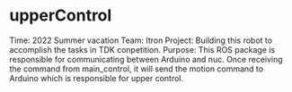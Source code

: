 # upperControl
Time: 2022 Summer vacation
Team: Itron
Project: Building this robot to accomplish the tasks in TDK conpetition.
Purpose: This ROS package is responsible for communicating between Arduino and nuc.
         Once receiving the command from main_control, 
         it will send the motion command to Arduino which is responsible for upper control.
  
